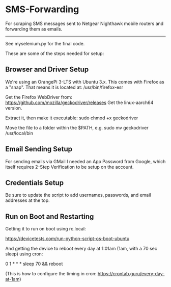 # SMS-Forwarding

For scraping SMS messages sent to Netgear Nighthawk mobile routers and forwarding them as emails.

---
See myselenium.py for the final code.

These are some of the steps needed for setup:

## Browser and Driver Setup
We're using an OrangePi 3-LTS with Ubuntu 3.x.
This comes with Firefox as a "snap". That means it is located at:
  /usr/bin/firefox-esr

Get the Firefox WebDriver from:
  https://github.com/mozilla/geckodriver/releases
Get the linux-aarch64 version.

Extract it, then make it executable:
  sudo chmod +x geckodriver

Move the file to a folder within the $PATH, e.g.
  sudo mv geckodriver /usr/local/bin

## Email Sending Setup
For sending emails via GMail I needed an App Password from Google, which itself requires 2-Step Verification to be setup on the account.

## Credentials Setup
Be sure to update the script to add usernames, passwords, and email addresses at the top.

## Run on Boot and Restarting
Getting it to run on boot using rc.local:

https://devicetests.com/run-python-script-os-boot-ubuntu

And getting the device to reboot every day at 1:01am (1am, with a 70 sec sleep) using cron:

0 1 * * * sleep 70 && reboot

(This is how to configure the timing in cron: https://crontab.guru/every-day-at-1am)
